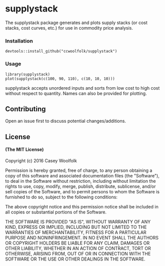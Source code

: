 # supplystack

The supplystack package generates and plots supply stacks (or cost stacks, cost curves, etc.) for use in commodity price analysis.

### Installation
  `devtools::install_github("ccwoolfolk/supplystack")`
  
### Usage
```
library(supplystack)
plot(supplystack(c(100, 90, 110), c(10, 10, 10)))
```
supplystack accepts unordered inputs and sorts from low cost to high cost without respect to quantity. Names can also be provided for plotting.

## Contributing

Open an issue first to discuss potential changes/additions.


## License

#### (The MIT License)

Copyright (c) 2016 Casey Woolfolk

Permission is hereby granted, free of charge, to any person obtaining a copy of this software and associated documentation files (the "Software"), to deal in the Software without restriction, including without limitation the rights to use, copy, modify, merge, publish, distribute, sublicense, and/or sell copies of the Software, and to permit persons to whom the Software is furnished to do so, subject to the following conditions:

The above copyright notice and this permission notice shall be included in all copies or substantial portions of the Software.

THE SOFTWARE IS PROVIDED "AS IS", WITHOUT WARRANTY OF ANY KIND, EXPRESS OR IMPLIED, INCLUDING BUT NOT LIMITED TO THE WARRANTIES OF MERCHANTABILITY, FITNESS FOR A PARTICULAR PURPOSE AND NONINFRINGEMENT. IN NO EVENT SHALL THE AUTHORS OR COPYRIGHT HOLDERS BE LIABLE FOR ANY CLAIM, DAMAGES OR OTHER LIABILITY, WHETHER IN AN ACTION OF CONTRACT, TORT OR OTHERWISE, ARISING FROM, OUT OF OR IN CONNECTION WITH THE SOFTWARE OR THE USE OR OTHER DEALINGS IN THE SOFTWARE.

